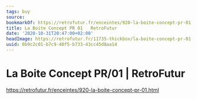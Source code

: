 ```yaml
---
tags: buy
source:
bookmarkOf: https://retrofutur.fr/enceintes/920-la-boite-concept-pr-01.html
title: La Boite Concept PR 01   RetroFutur
date: '2020-10-31T20:47:00+02:00'
headImage: https://retrofutur.fr/11735-thickbox/la-boite-concept-pr-01.jpg
uuid: 0b9c2c01-b7c9-40f5-b733-43cc45d8aa14
---
```


# La Boite Concept PR/01 | RetroFutur
https://retrofutur.fr/enceintes/920-la-boite-concept-pr-01.html
